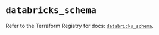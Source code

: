 # `databricks_schema`

Refer to the Terraform Registry for docs: [`databricks_schema`](https://registry.terraform.io/providers/databricks/databricks/1.85.0/docs/resources/schema).
